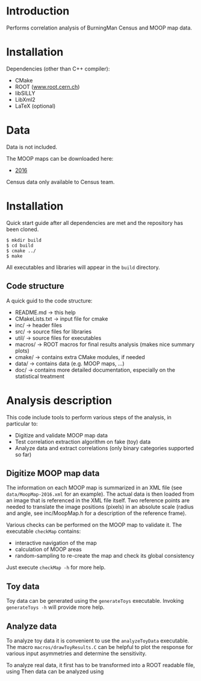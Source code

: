 # Introduction
Performs correlation analysis of BurningMan Census and MOOP map data.

# Installation
Dependencies (other than C++ compiler):
* CMake
* ROOT (www.root.cern.ch)
* libSILLY
* LibXml2
* LaTeX (optional)

# Data
Data is not included. 

The MOOP maps can be downloaded here:
* [2016](http://o7fe62guj6g73vlj30xpogpm.wpengine.netdna-cdn.com/wp-content/uploads/2016/10/Moop-Map_Day-9_Placement-Updated_hi-res.jpg)

Census data only available to Census team.

# Installation

Quick start guide after all dependencies are met and the repository has been cloned.
```
$ mkdir build
$ cd build
$ cmake ../
$ make
```

All executables and libraries will appear in the `build` directory.

## Code structure

A quick guid to the code structure:
* README.md -> this help
* CMakeLists.txt -> input file for cmake
* inc/ -> header files
* src/ -> source files for libraries
* util/ -> source files for executables
* macros/ -> ROOT macros for final results analysis (makes nice summary plots)
* cmake/ -> contains extra CMake modules, if needed
* data/ -> contains data (e.g. MOOP maps, ...)
* doc/ -> contains more detailed documentation, especially on the statistical treatment 

# Analysis description

This code include tools to perform various steps of the analysis, in particular to:
* Digitize and validate MOOP map data
* Test correlation extraction algorithm on fake (toy) data
* Analyze data and extract correlations (only binary categories supported so far)

## Digitize MOOP map data
The information on each MOOP map is summarized in an XML file (see `data/MoopMap-2016.xml` for an example).
The actual data is then loaded from an image that is referenced in the XML file itself.
Two reference points are needed to translate the image positions (pixels) in an absolute scale (radius and angle, see inc/MoopMap.h for a description of the reference frame).

Various checks can be performed on the MOOP map to validate it. The executable `checkMap` contains:
* interactive navigation of the map
* calculation of MOOP areas
* random-sampling to re-create the map and check its global consistency

Just execute `checkMap -h` for more help.

## Toy data
Toy data can be generated using the `generateToys` executable. Invoking `generateToys -h` will provide more help.

## Analyze data
To analyze toy data it is convenient to use the `analyzeToyData` executable.
The macro `macros/drawToyResults.C` can be helpful to plot the response for various input asymmetries and determine the sensitivity.

To analyze real data, it first has to be transformed into a ROOT readable file, using
Then data can be analyzed using





